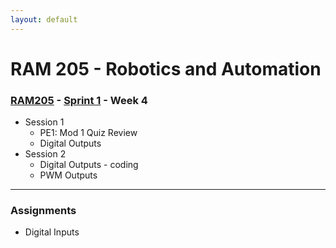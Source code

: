 ```yaml
---
layout: default
---
```


# RAM 205 - Robotics and Automation

### [RAM205](../../) - [Sprint 1](../) - Week 4

- Session 1
    - PE1: Mod 1 Quiz Review
    - Digital Outputs
- Session 2
    - Digital Outputs - coding
    - PWM Outputs
    
---

### Assignments

- Digital Inputs


